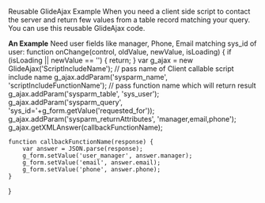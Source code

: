 Reusable GlideAjax Example
When you need a client side script to contact the server and return few values from a table record matching your query. You can use this reusable GlideAjax code.

**An Example**
Need user fields like manager, Phone, Email matching sys_id of user:
function onChange(control, oldValue, newValue, isLoading) {
    if (isLoading || newValue == '') {
        return;
    }
    var g_ajax = new GlideAjax('ScriptIncludeName'); // pass name of Client callable script include name
    g_ajax.addParam('sysparm_name', 'scriptIncludeFunctionName'); // pass function name which will return result
    g_ajax.addParam('sysparm_table', 'sys_user'); 
    g_ajax.addParam('sysparm_query', 'sys_id='+g_form.getValue('requested_for')); 
    g_ajax.addParam('sysparm_returnAttributes', 'manager,email,phone'); 
    g_ajax.getXMLAnswer(callbackFunctionName);

    function callbackFunctionName(response) {
        var answer = JSON.parse(response);
        g_form.setValue('user_manager', answer.manager);
        g_form.setValue('email', answer.email);
        g_form.setValue('phone', answer.phone);
    }
}
